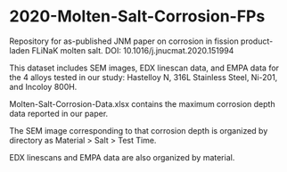 # 2020-Molten-Salt-Corrosion-FPs
Repository for as-published JNM paper on corrosion in fission product-laden FLiNaK molten salt.
DOI: 10.1016/j.jnucmat.2020.151994

This dataset includes SEM images, EDX linescan data, and EMPA data for the 4 alloys tested in our study: Hastelloy N, 316L Stainless Steel, Ni-201, and Incoloy 800H. 

Molten-Salt-Corrosion-Data.xlsx contains the maximum corrosion depth data reported in our paper. 

The SEM image corresponding to that corrosion depth is organized by directory as Material > Salt > Test Time. 

EDX linescans and EMPA data are also organized by material.

